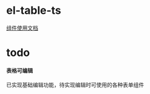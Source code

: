 # el-table-ts

[组件使用文档](https://ame.cool/pages/28073c/)

# todo

#### 表格可编辑

已实现基础编辑功能，待实现编辑时可使用的各种表单组件
